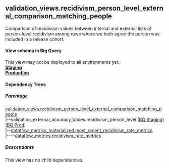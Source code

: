 ## validation_views.recidivism_person_level_external_comparison_matching_people

Comparison of recidivism values between internal and external lists of person-level recidivism among rows where we both
agree the person was included in a release cohort.


#### View schema in Big Query
This view may not be deployed to all environments yet.<br/>
[**Staging**](https://console.cloud.google.com/bigquery?pli=1&p=recidiviz-staging&page=table&project=recidiviz-staging&d=validation_views&t=recidivism_person_level_external_comparison_matching_people)
<br/>
[**Production**](https://console.cloud.google.com/bigquery?pli=1&p=recidiviz-123&page=table&project=recidiviz-123&d=validation_views&t=recidivism_person_level_external_comparison_matching_people)
<br/>

#### Dependency Trees

##### Parentage
[validation_views.recidivism_person_level_external_comparison_matching_people](../validation_views/recidivism_person_level_external_comparison_matching_people.md) <br/>
|--validation_external_accuracy_tables.recidivism_person_level ([BQ Staging](https://console.cloud.google.com/bigquery?pli=1&p=recidiviz-staging&page=table&project=recidiviz-staging&d=validation_external_accuracy_tables&t=recidivism_person_level)) ([BQ Prod](https://console.cloud.google.com/bigquery?pli=1&p=recidiviz-123&page=table&project=recidiviz-123&d=validation_external_accuracy_tables&t=recidivism_person_level)) <br/>
|--[dataflow_metrics_materialized.most_recent_recidivism_rate_metrics](../dataflow_metrics_materialized/most_recent_recidivism_rate_metrics.md) <br/>
|----[dataflow_metrics.recidivism_rate_metrics](../../metrics/recidivism/recidivism_rate_metrics.md) <br/>


##### Descendants
This view has no child dependencies.
